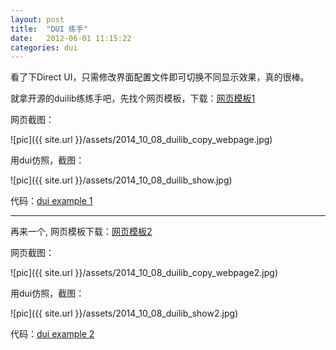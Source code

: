 ```yaml
---
layout: post
title:  "DUI 练手"
date:   2012-06-01 11:15:22
categories: dui
---
```


看了下Direct UI，只需修改界面配置文件即可切换不同显示效果，真的很棒。

就拿开源的duilib练练手吧，先找个网页模板，下载：<a href="http://pan.baidu.com/s/1eQ8EUlG">网页模板1</a>

网页截图：

![pic]({{ site.url }}/assets/2014_10_08_duilib_copy_webpage.jpg)

用dui仿照，截图：

![pic]({{ site.url }}/assets/2014_10_08_duilib_show.jpg)

代码：<a href="http://pan.baidu.com/s/1jGDq1Ye">dui example 1</a>

<hr>

再来一个, 网页模板下载：<a href="http://pan.baidu.com/s/1hcJO6">网页模板2</a>

网页截图：

![pic]({{ site.url }}/assets/2014_10_08_duilib_copy_webpage2.jpg)

用dui仿照，截图：

![pic]({{ site.url }}/assets/2014_10_08_duilib_show2.jpg)

代码：<a href="http://pan.baidu.com/s/1hq3Rd9U">dui example 2</a>